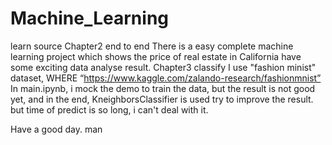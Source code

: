# Machine_Learning
learn source
Chapter2 end to end 
  There is a easy complete machine learning project which shows the price of real estate in California have some exciting data analyse result.
Chapter3 classify
  I use "fashion minist" dataset, WHERE “https://www.kaggle.com/zalando-research/fashionmnist”
  In main.ipynb, i mock the demo to train the data, but the result is not good yet, and in the end, KneighborsClassifier is used try to improve the result.
  but time of predict is so long, i can't deal with it.
  
  Have a good day. man 
